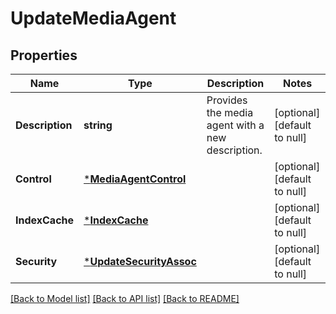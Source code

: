 # UpdateMediaAgent

## Properties
Name | Type | Description | Notes
------------ | ------------- | ------------- | -------------
**Description** | **string** | Provides the media agent with a new description. | [optional] [default to null]
**Control** | [***MediaAgentControl**](MediaAgentControl.md) |  | [optional] [default to null]
**IndexCache** | [***IndexCache**](IndexCache.md) |  | [optional] [default to null]
**Security** | [***UpdateSecurityAssoc**](UpdateSecurityAssoc.md) |  | [optional] [default to null]

[[Back to Model list]](../README.md#documentation-for-models) [[Back to API list]](../README.md#documentation-for-api-endpoints) [[Back to README]](../README.md)

